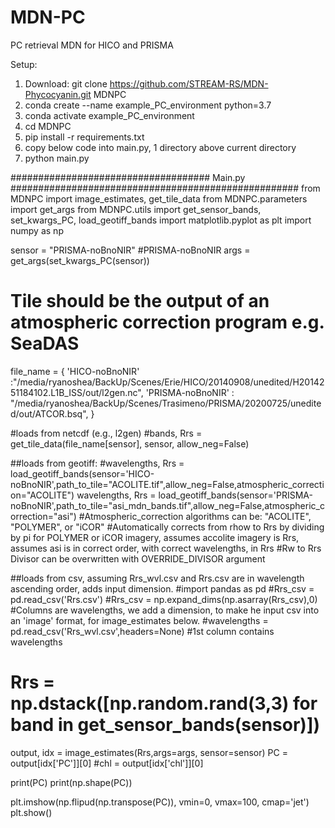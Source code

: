 # MDN-PC
PC retrieval MDN for HICO and PRISMA

Setup:
1. Download: git clone https://github.com/STREAM-RS/MDN-Phycocyanin.git MDNPC
2. conda create --name example_PC_environment python=3.7
3. conda activate example_PC_environment
4. cd MDNPC
5. pip install -r requirements.txt 
6. copy below code into main.py, 1 directory above current directory
7. python main.py


#################################### Main.py ####################################################
from MDNPC import image_estimates, get_tile_data
from MDNPC.parameters import get_args
from MDNPC.utils import get_sensor_bands, set_kwargs_PC, load_geotiff_bands
import matplotlib.pyplot as plt
import numpy as np

sensor = "PRISMA-noBnoNIR" #PRISMA-noBnoNIR
args = get_args(set_kwargs_PC(sensor))

# Tile should be the output of an atmospheric correction program e.g. SeaDAS
file_name = {
    'HICO-noBnoNIR' :"/media/ryanoshea/BackUp/Scenes/Erie/HICO/20140908/unedited/H2014251184102.L1B_ISS/out/l2gen.nc",
    'PRISMA-noBnoNIR' : "/media/ryanoshea/BackUp/Scenes/Trasimeno/PRISMA/20200725/unedited/out/ATCOR.bsq",
}

#loads from netcdf (e.g., l2gen)
#bands, Rrs = get_tile_data(file_name[sensor], sensor, allow_neg=False)

##loads from geotiff:
#wavelengths, Rrs = load_geotiff_bands(sensor='HICO-noBnoNIR',path_to_tile="ACOLITE.tif",allow_neg=False,atmospheric_correction="ACOLITE")
wavelengths, Rrs = load_geotiff_bands(sensor='PRISMA-noBnoNIR',path_to_tile="asi_mdn_bands.tif",allow_neg=False,atmospheric_correction="asi")
#Atmospheric_correction algorithms can be: "ACOLITE", "POLYMER", or "iCOR"
#Automatically corrects from rhow to Rrs by dividing by pi for POLYMER or iCOR imagery, assumes accolite imagery is Rrs, assumes asi is in correct order, with correct wavelengths, in Rrs
#Rw to Rrs Divisor can be overwritten with OVERRIDE_DIVISOR argument

##loads from csv, assuming Rrs_wvl.csv and Rrs.csv are in wavelength ascending order, adds input dimension.
#import pandas as pd
#Rrs_csv = pd.read_csv('Rrs.csv')
#Rrs_csv = np.expand_dims(np.asarray(Rrs_csv),0) #Columns are wavelengths, we add a dimension, to make he input csv into an 'image' format, for image_estimates below.
#wavelengths  = pd.read_csv('Rrs_wvl.csv',headers=None) #1st column contains wavelengths


# Rrs = np.dstack([np.random.rand(3,3) for band in get_sensor_bands(sensor)])
output, idx = image_estimates(Rrs,args=args, sensor=sensor)
PC = output[idx['PC']][0]
#chl = output[idx['chl']][0]

print(PC)
print(np.shape(PC))

plt.imshow(np.flipud(np.transpose(PC)), vmin=0, vmax=100, cmap='jet')
plt.show()


